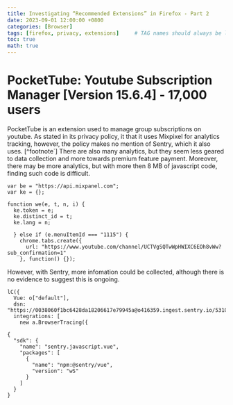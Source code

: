 ```yaml
---
title: Investigating “Recommended Extensions” in Firefox - Part 2
date: 2023-09-01 12:00:00 +0800
categories: [Browser]
tags: [firefox, privacy, extensions]     # TAG names should always be lowercase
toc: true
math: true
---
```


#  PocketTube: Youtube Subscription Manager [Version 15.6.4] - 17,000 users
PocketTube is an extension used to manage group subscriptions on youtube. As stated in its privacy policy, it that it uses Mixpixel for analytics tracking, however, the policy makes no mention of Sentry, which it also uses. [^footnote`] There are also many analytics, but they seem less geared to data collection and more towards premium feature payment. Moreover, there may be more analytics, but with more then 8 MB of javascript code, finding such code is difficult.

```
var be = "https://api.mixpanel.com";
var ke = {};

function we(e, t, n, i) {
  ke.token = e;
  ke.distinct_id = t;
  ke.lang = n;
```

```
  } else if (e.menuItemId === "1115") {
    chrome.tabs.create({
      url: "https://www.youtube.com/channel/UCTVgSQTwWpHWIXC6EOh8vWw?sub_confirmation=1"
    }, function() {});

```

However, with Sentry, more infomation could be collected, although there is no evidence to suggest this is ongoing.

```
lC({
  Vue: o["default"],
  dsn: "https://0038060f1bc6428da18206617e79945a@o416359.ingest.sentry.io/5310804",
  integrations: [
    new a.BrowserTracing({

```

```
{
  "sdk": {
    "name": "sentry.javascript.vue",
    "packages": [
      {
        "name": "npm:@sentry/vue",
        "version": "wS"
      }
    ]
  }
}
```

[^footnote1]: https://addons.mozilla.org/en-US/firefox/addon/youtube-subscription-groups/privacy/
